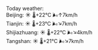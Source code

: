 Today weather:  
Beijing: ☀️   🌡️+22°C 🌬️↑7km/h  
Tianjin: ☀️   🌡️+23°C 🌬️↘7km/h  
Shijiazhuang: ☀️   🌡️+22°C 🌬️↘4km/h  
Tangshan: ☀️   🌡️+21°C 🌬️↘7km/h  
